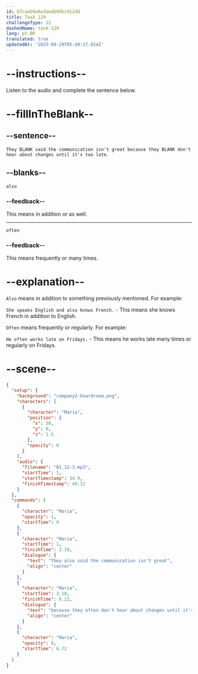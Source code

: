 ```yaml
---
id: 67caeb9a6a3aedb94bc912dd
title: Task 129
challengeType: 22
dashedName: task-129
lang: pt-BR
translated: true
updatedAt: '2025-09-29T05:49:17.024Z'
---
```


<!-- (Audio) Maria: They also said the communication isn't great because they often don't hear about changes until it's too late. -->

# --instructions--

Listen to the audio and complete the sentence below.  

# --fillInTheBlank--

## --sentence--

`They BLANK said the communication isn't great because they BLANK don't hear about changes until it's too late.`  

## --blanks--

`also`  

### --feedback--

This means in addition or as well.

---  

`often`  

### --feedback--

This means frequently or many times.

# --explanation--

`Also` means in addition to something previously mentioned. For example:

`She speaks English and also knows French.` - This means she knows French in addition to English.  

`Often` means frequently or regularly. For example:

`He often works late on Fridays.` - This means he works late many times or regularly on Fridays.

# --scene--

```json
{
  "setup": {
    "background": "company2-boardroom.png",
    "characters": [
      {
        "character": "Maria",
        "position": {
          "x": 50,
          "y": 0,
          "z": 1.5
        },
        "opacity": 0
      }
    ],
    "audio": {
      "filename": "B1_12-3.mp3",
      "startTime": 1,
      "startTimestamp": 34.9,
      "finishTimestamp": 40.12
    }
  },
  "commands": [
    {
      "character": "Maria",
      "opacity": 1,
      "startTime": 0
    },
    {
      "character": "Maria",
      "startTime": 1,
      "finishTime": 3.18,
      "dialogue": {
        "text": "They also said the communication isn't great",
        "align": "center"
      }
    },
    {
      "character": "Maria",
      "startTime": 3.18,
      "finishTime": 6.22,
      "dialogue": {
        "text": "because they often don't hear about changes until it's too late.",
        "align": "center"
      }
    },
    {
      "character": "Maria",
      "opacity": 0,
      "startTime": 6.72
    }
  ]
}
```
